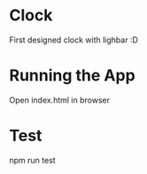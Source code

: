 # Clock
  First designed clock with lighbar :D
  
# Running the App 
  Open index.html in browser
  
# Test
  npm run test
